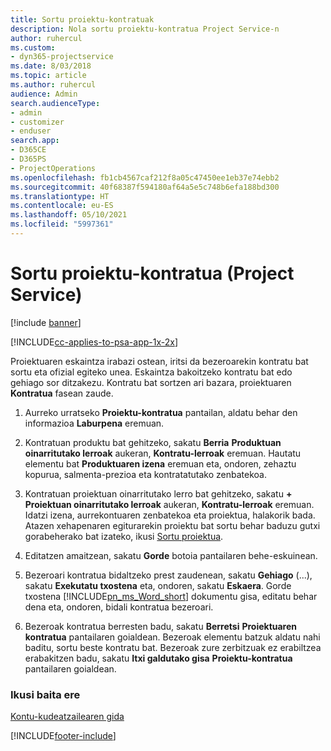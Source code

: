 ```yaml
---
title: Sortu proiektu-kontratuak
description: Nola sortu proiektu-kontratua Project Service-n
author: ruhercul
ms.custom:
- dyn365-projectservice
ms.date: 8/03/2018
ms.topic: article
ms.author: ruhercul
audience: Admin
search.audienceType:
- admin
- customizer
- enduser
search.app:
- D365CE
- D365PS
- ProjectOperations
ms.openlocfilehash: fb1cb4567caf212f8a05c47450ee1eb37e74ebb2
ms.sourcegitcommit: 40f68387f594180af64a5e5c748b6efa188bd300
ms.translationtype: HT
ms.contentlocale: eu-ES
ms.lasthandoff: 05/10/2021
ms.locfileid: "5997361"
---
```

# <a name="create-a-project-contract-project-service"></a>Sortu proiektu-kontratua (Project Service)

[!include [banner](../includes/psa-now-project-operations.md)]

[!INCLUDE[cc-applies-to-psa-app-1x-2x](../includes/cc-applies-to-psa-app-1x-2x.md)]

Proiektuaren eskaintza irabazi ostean, iritsi da bezeroarekin kontratu bat sortu eta ofizial egiteko unea. Eskaintza bakoitzeko kontratu bat edo gehiago sor ditzakezu. Kontratu bat sortzen ari bazara, proiektuaren **Kontratua** fasean zaude.  
  
1. Aurreko urratseko **Proiektu-kontratua** pantailan, aldatu behar den informazioa **Laburpena** eremuan.  
  
2. Kontratuan produktu bat gehitzeko, sakatu **Berria** **Produktuan oinarritutako lerroak** aukeran, **Kontratu-lerroak** eremuan. Hautatu elementu bat **Produktuaren izena** eremuan eta, ondoren, zehaztu kopurua, salmenta-prezioa eta kontratatutako zenbatekoa.  
  
3. Kontratuan proiektuan oinarritutako lerro bat gehitzeko, sakatu **+** **Proiektuan oinarritutako lerroak** aukeran, **Kontratu-lerroak** eremuan. Idatzi izena, aurrekontuaren zenbatekoa eta proiektua, halakorik bada. Atazen xehapenaren egiturarekin proiektu bat sortu behar baduzu gutxi gorabeherako bat izateko, ikusi [Sortu proiektua](../psa/create-project.md).  
  
4. Editatzen amaitzean, sakatu **Gorde** botoia pantailaren behe-eskuinean.  
  
5. Bezeroari kontratua bidaltzeko prest zaudenean, sakatu **Gehiago** (...), sakatu **Exekutatu txostena** eta, ondoren, sakatu **Eskaera**. Gorde txostena [!INCLUDE[pn_ms_Word_short](../includes/pn-ms-word-short.md)] dokumentu gisa, editatu behar dena eta, ondoren, bidali kontratua bezeroari.  
  
6. Bezeroak kontratua berresten badu, sakatu **Berretsi** **Proiektuaren kontratua** pantailaren goialdean. Bezeroak elementu batzuk aldatu nahi baditu, sortu beste kontratu bat. Bezeroak zure zerbitzuak ez erabiltzea erabakitzen badu, sakatu **Itxi galdutako gisa** **Proiektu-kontratua** pantailaren goialdean.  
  
### <a name="see-also"></a>Ikusi baita ere  
 [Kontu-kudeatzailearen gida](../psa/account-manager-guide.md)


[!INCLUDE[footer-include](../includes/footer-banner.md)]